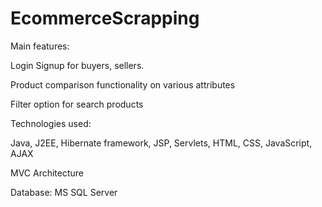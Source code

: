 # EcommerceScrapping
Main features:

Login Signup for buyers, sellers.

Product comparison functionality on various attributes

Filter option for search products

Technologies used:

Java, J2EE, Hibernate framework, JSP, Servlets, HTML, CSS, JavaScript, AJAX

MVC Architecture

Database: MS SQL Server
